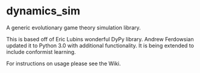 # dynamics_sim
A generic evolutionary game theory simulation library.

This is based off of Eric Lubins wonderful DyPy library. Andrew Ferdowsian updated it to Python 3.0 with additional functionality. It is being extended to include conformist learning.

For instructions on usage please see the Wiki.

